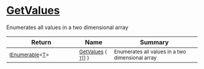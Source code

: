# [GetValues](./ArrayExtension-100663387.md)

Enumerates all values in a two dimensional array

| Return | Name | Summary | 
| --- | --- | --- | 
| <sub>[IEnumerable](https://docs.microsoft.com/en-us/dotnet/api/System.Collections.Ienumerable)\<[T](./ArrayExtension-100663387.md)></sub><img width=200/>| <sub>[GetValues](./ArrayExtension-100663387.md) ( [`T`](./ArrayExtension-100663387.md)[] )</sub>| <sub>Enumerates all values in a two dimensional array</sub><img width=200/>| <br>


